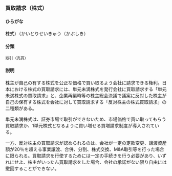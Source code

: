 <div style="display:none;">

## [あ行](securities-terms?id=あ行)
## [か行](securities-terms?id=か行)

</div>

### 買取請求（株式）

#### ひらがな

株式）（かいとりせいきゅう（かぶしき）

#### 分類

`取引（売買）`

#### 説明

株主が自己の有する株式を公正な価格で買い取るよう会社に請求できる権利。日本における株式の買取請求には、単元未満株式を発行会社に買取請求する「単元未満株式の買取請求」と、企業再編時等の株主総会決議で議案に反対した株主が自己の保有する株式を会社に対して買取請求する「反対株主の株式買取請求」の二種類がある。
 
単元未満株式は、証券市場で取引ができないため、市場価格で買い取ってもらう買取請求か、1単元株式となるように買い増せる買増請求制度が導入されている。
 
一方、反対株主の買取請求が認められるのは、会社が一定の定款変更、譲渡資産額が20％を超える事業譲渡、合併、分割、株式交換、M&amp;A取引等を行った場合に限られる。買取請求を行使するためには一定の手続きを行う必要があり、いずれにせよ、株主がいったん買取請求をした場合、会社の承諾がない限り自由には撤回することができない。

<div style="display:none;">

## [さ行](securities-terms?id=さ行)
## [た行](securities-terms?id=た行)
## [な行](securities-terms?id=な行)
## [は行](securities-terms?id=は行)
## [ま行](securities-terms?id=ま行)
## [や行](securities-terms?id=や行)
## [ら行](securities-terms?id=ら行)
## [わ行](securities-terms?id=わ行)
## [英数字・記号](securities-terms?id=英数字・記号)

</div>

